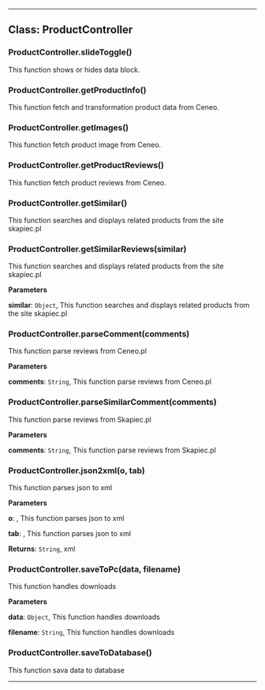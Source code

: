 
* * *

## Class: ProductController


### ProductController.slideToggle() 

This function shows or  hides data block.


### ProductController.getProductInfo() 

This function fetch and transformation product data from Ceneo.


### ProductController.getImages() 

This function fetch product image from Ceneo.


### ProductController.getProductReviews() 

This function fetch product reviews from Ceneo.


### ProductController.getSimilar() 

This function searches and displays related products from the site skapiec.pl


### ProductController.getSimilarReviews(similar) 

This function searches and displays related products from the site skapiec.pl

**Parameters**

**similar**: `Object`, This function searches and displays related products from the site skapiec.pl


### ProductController.parseComment(comments) 

This function parse reviews from Ceneo.pl

**Parameters**

**comments**: `String`, This function parse reviews from Ceneo.pl


### ProductController.parseSimilarComment(comments) 

This function parse reviews from Skapiec.pl

**Parameters**

**comments**: `String`, This function parse reviews from Skapiec.pl


### ProductController.json2xml(o, tab) 

This function parses json to xml

**Parameters**

**o**: , This function parses json to xml

**tab**: , This function parses json to xml

**Returns**: `String`, xml

### ProductController.saveToPc(data, filename) 

This function handles downloads

**Parameters**

**data**: `Object`, This function handles downloads

**filename**: `String`, This function handles downloads


### ProductController.saveToDatabase() 

This function sava data to database




* * *










